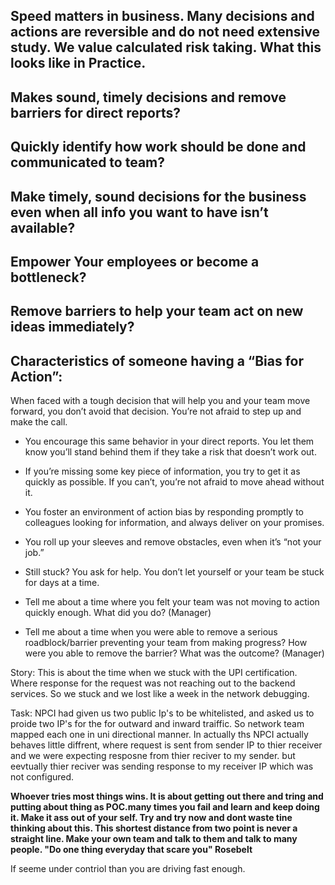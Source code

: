 
##  Speed matters in business.  Many decisions and actions are reversible and do not need extensive study.  We value calculated risk taking. What this looks like in Practice.

## Makes sound, timely decisions and remove barriers for direct reports?
## Quickly identify how work should be done and communicated to team?
## Make timely, sound decisions for the business even when all info you want to have isn’t available?
## Empower Your employees or become a bottleneck?
## Remove barriers to help your team act on new ideas immediately?


## Characteristics of someone having a “Bias for Action”:

When faced with a tough decision that will help you and your team move forward, you don’t avoid that decision. You’re not afraid to step up and make the call. 

- You encourage this same behavior in your direct reports. You let them know you’ll stand behind them if they take a risk that doesn’t work out.

- If you’re missing some key piece of information, you try to get it as quickly as possible. If you can’t, you’re not afraid to move ahead without it.

- You foster an environment of action bias by responding promptly to colleagues looking for information, and always deliver on your promises.

- You roll up your sleeves and remove obstacles, even when it’s “not your job.”

- Still stuck? You ask for help. You don’t let yourself or your team be stuck for days at a time. 


-	Tell me about a time where you felt your team was not moving to action quickly enough.  What did you do?  (Manager)


-	Tell me about a time when you were able to remove a serious roadblock/barrier preventing your team from making progress?  How were you able to remove the barrier?  What was the outcome? (Manager)

Story: This is about the time when we stuck with the UPI certification. Where response for the request was not reaching out to the backend services. So we stuck and we lost like a week in the network debugging. 

Task: NPCI had given us two public Ip's to be whitelisted, and asked us to proide two IP's for the for outward and inward traiffic. So network team mapped each one in uni directional manner. In actually ths NPCI actually behaves little diffrent, where request is sent from sender IP to thier receiver and we were expecting resposne from thier reciver to my sender. but eevtually thier reciver was sending response to my receiver IP which was not configured. 

**Whoever tries most things wins. It is about getting out there and tring and putting about thing as POC.many times you fail and learn and keep doing it. Make it ass out of your self. Try and try now and dont waste tine thinking about this. This shortest distance from two point is never a straight line. Make your own team and talk to them and talk to many people. "Do one thing everyday that scare you" Rosebelt** 

If seeme under contriol than you are driving fast enough. 



